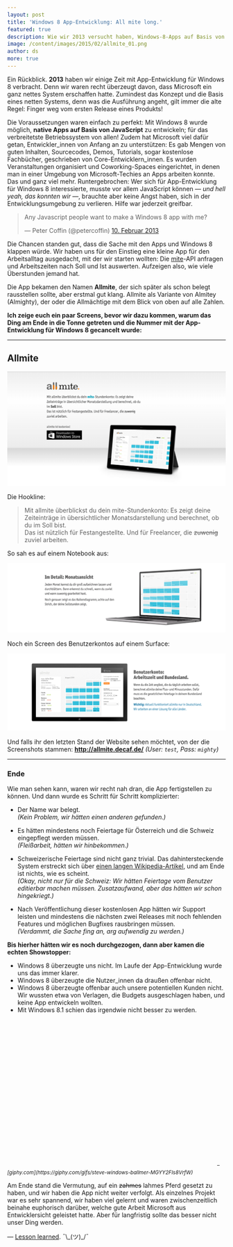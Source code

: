 ```yaml
---
layout: post
title: 'Windows 8 App-Entwicklung: All mite long.'
featured: true
description: Wie wir 2013 versucht haben, Windows-8-Apps auf Basis von JavaScript zu entwickeln. Und am Ende stand ein lahmes Pferd.
image: /content/images/2015/02/allmite_01.png
author: ds
more: true
---
```


Ein Rückblick. __2013__ haben wir einige Zeit mit App-Entwicklung für Windows 8 verbracht. Denn wir waren recht überzeugt davon, dass Microsoft ein ganz nettes System erschaffen hatte. Zumindest das Konzept und die Basis eines netten Systems, denn was die Ausführung angeht, gilt immer die alte Regel: Finger weg vom ersten Release eines Produkts!

Die Voraussetzungen waren einfach zu perfekt: Mit Windows 8 wurde möglich, __native Apps auf Basis von JavaScript__ zu entwickeln; für das verbreitetste Betriebssystem von allen! Zudem hat Microsoft viel dafür getan, Entwickler\_innen von Anfang an zu unterstützen: Es gab Mengen von guten Inhalten, Sourcecodes, Demos, Tutorials, sogar kostenlose Fachbücher, geschrieben von Core-Entwicklern\_innen. Es wurden Veranstaltungen organisiert und Coworking-Spaces eingerichtet, in denen man in einer Umgebung von Microsoft-Techies an Apps arbeiten konnte. Das und ganz viel mehr.
Runtergebrochen: Wer sich für App-Entwicklung für Windows 8 interessierte, musste vor allem JavaScript können — _und hell yeah, das konnten wir_ —, brauchte aber keine Angst haben, sich in der Entwicklungsumgebung zu verlieren. Hilfe war jederzeit greifbar.

<blockquote class="twitter-tweet" lang="de"><p>Any Javascript people want to make a Windows 8 app with me?</p>&mdash; Peter Coffin (@petercoffin) <a href="https://twitter.com/petercoffin/status/300442116977467392">10. Februar 2013</a></blockquote>
<script async src="//platform.twitter.com/widgets.js" charset="utf-8"></script>

Die Chancen standen gut, dass die Sache mit den Apps und Windows 8 klappen würde. Wir haben uns für den Einstieg eine kleine App für den Arbeitsalltag ausgedacht, mit der wir starten wollten: Die [mite](http://mite.yo.lk)-API anfragen und Arbeitszeiten nach Soll und Ist auswerten. Aufzeigen also, wie viele Überstunden jemand hat.

Die App bekamen den Namen __Allmite__, der sich später als schon belegt rausstellen sollte, aber erstmal gut klang. Allmite als Variante von Almitey (Almighty), der oder die Allmächtige mit dem Blick von oben auf alle Zahlen.

__Ich zeige euch ein paar Screens, bevor wir dazu kommen, warum das Ding am Ende in die Tonne getreten und die Nummer mit der App-Entwicklung für Windows 8 gecancelt wurde:__

---

## Allmite

![Screenshot 1](/content/images/2015/02/allmite_01.png)

Die Hookline:

> Mit allmite überblickst du dein mite-Stundenkonto: Es zeigt deine Zeiteinträge in übersichtlicher Monatsdarstellung und berechnet, ob du im Soll bist.  
> Das ist nützlich für Festangestellte. Und für Freelancer, die ~~zuwenig~~ zuviel arbeiten.

So sah es auf einem Notebook aus:

![Screenshot 2](/content/images/2015/02/allmite_02.png)

Noch ein Screen des Benutzerkontos auf einem Surface:

![Screenshot 3](/content/images/2015/02/allmite_03.png)

Und falls ihr den letzten Stand der Website sehen möchtet, von der die Screenshots stammen:
**http://allmite.decaf.de/**  _(User: `test`, Pass: `mighty`)_

---

### Ende

Wie man sehen kann, waren wir recht nah dran, die App fertigstellen zu können. Und dann wurde es Schritt für Schritt komplizierter:

* Der Name war belegt.  
_(Kein Problem, wir hätten einen anderen gefunden.)_  

* Es hätten mindestens noch Feiertage für Österreich und die Schweiz eingepflegt werden müssen.  
_(Fleißarbeit, hätten wir hinbekommen.)_  

* Schweizerische Feiertage sind nicht ganz trivial. Das dahintersteckende System erstreckt sich über [einen langen Wikipedia-Artikel](http://de.wikipedia.org/wiki/Feiertage_in_der_Schweiz), und am Ende ist nichts, wie es scheint.  
_(Okay, nicht nur für die Schweiz: Wir hätten Feiertage vom Benutzer editierbar machen müssen. Zusatzaufwand, aber das hätten wir schon hingekriegt.)_  

* Nach Veröffentlichung dieser kostenlosen App hätten wir Support leisten und mindestens die nächsten zwei Releases mit noch fehlenden Features und möglichen Bugfixes rausbringen müssen.  
_(Verdammt, die Sache fing an, arg aufwendig zu werden.)_

__Bis hierher hätten wir es noch durchgezogen, dann aber kamen die echten Showstopper:__

* Windows 8 überzeugte uns nicht. Im Laufe der App-Entwicklung wurde uns das immer klarer.
* Windows 8 überzeugte die Nutzer\_innen da draußen offenbar nicht.
* Windows 8 überzeugte offenbar auch unsere potentiellen Kunden nicht. Wir wussten etwa von Verlagen, die Budgets ausgeschlagen haben, und keine App entwickeln wollten.
* Mit Windows 8.1 schien das irgendwie nicht besser zu werden.

<iframe data-lazy-src="https://giphy.com/embed/MGYY2FIs8VrfW" width="480" height="339" frameBorder="0" class="giphy-embed" allowFullScreen></iframe>
<cite><small>– [giphy.com](https://giphy.com/gifs/steve-windows-ballmer-MGYY2FIs8VrfW)</small></cite>

Am Ende stand die Vermutung, auf ein ~~zahmes~~ lahmes Pferd gesetzt zu haben, und wir haben die App nicht weiter verfolgt. Als einzelnes Projekt war es sehr spannend, wir haben viel gelernt und waren zwischenzeitlich beinahe euphorisch darüber, welche gute Arbeit Microsoft aus Entwicklersicht geleistet hatte. Aber für langfristig sollte das besser nicht unser Ding werden.

— [Lesson learned](https://www.youtube.com/watch?&v=RkTkZQvZxos#t=63). ¯\\\_(ツ)_/¯
